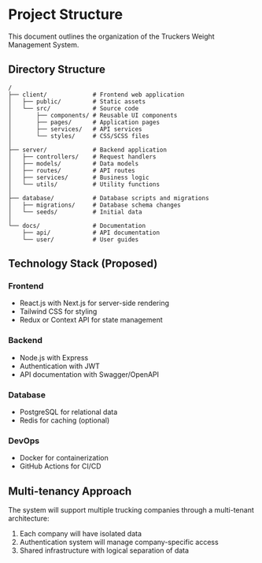 <!--

 * Copyright (c) 2025 Cargo Scale Pro Inc. All Rights Reserved.
 * 
 * PROPRIETARY AND CONFIDENTIAL
 * 
 * This file is part of the Cargo Scale Pro Inc Weight Management System.
 * Unauthorized copying of this file, via any medium is strictly prohibited.
 * 
 * This file contains proprietary and confidential information of 
 * Cargo Scale Pro Inc and may not be copied, distributed, or used
 * in any way without explicit written permission.
 

-->

# Project Structure

This document outlines the organization of the Truckers Weight Management System.

## Directory Structure

```
/
├── client/             # Frontend web application
│   ├── public/         # Static assets
│   └── src/            # Source code
│       ├── components/ # Reusable UI components
│       ├── pages/      # Application pages
│       ├── services/   # API services
│       └── styles/     # CSS/SCSS files
│
├── server/             # Backend application
│   ├── controllers/    # Request handlers
│   ├── models/         # Data models
│   ├── routes/         # API routes
│   ├── services/       # Business logic
│   └── utils/          # Utility functions
│
├── database/           # Database scripts and migrations
│   ├── migrations/     # Database schema changes
│   └── seeds/          # Initial data
│
└── docs/               # Documentation
    ├── api/            # API documentation
    └── user/           # User guides
```

## Technology Stack (Proposed)

### Frontend

- React.js with Next.js for server-side rendering
- Tailwind CSS for styling
- Redux or Context API for state management

### Backend

- Node.js with Express
- Authentication with JWT
- API documentation with Swagger/OpenAPI

### Database

- PostgreSQL for relational data
- Redis for caching (optional)

### DevOps

- Docker for containerization
- GitHub Actions for CI/CD

## Multi-tenancy Approach

The system will support multiple trucking companies through a multi-tenant architecture:

1. Each company will have isolated data
2. Authentication system will manage company-specific access
3. Shared infrastructure with logical separation of data
